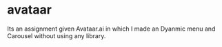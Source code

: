 # avataar
Its an assignment given Avataar.ai in which I made an Dyanmic menu and Carousel without using any library.
